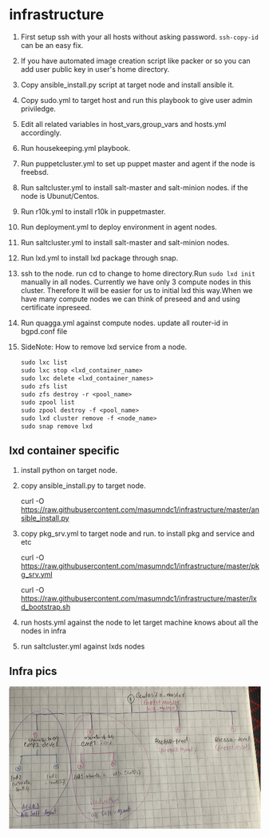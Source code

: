 # infrastructure

1. First setup ssh with your all hosts without asking password.
`ssh-copy-id` can be an easy fix.

2. If you have automated image creation script like packer or so you can
   add user public key in user's home directory.

3. Copy ansible_install.py script at target node and install ansible it.

4. Copy sudo.yml to target host and run this playbook to give user admin priviledge.

5. Edit all related variables in host_vars,group_vars and hosts.yml accordingly.

6. Run housekeeping.yml playbook.

7. Run puppetcluster.yml to set up puppet master and agent if the node is freebsd.

8. Run saltcluster.yml to install salt-master and salt-minion nodes. if the node is Ubunut/Centos.

9. Run r10k.yml to install r10k in puppetmaster.

10. Run deployment.yml to deploy environment in agent nodes.

11. Run saltcluster.yml to install salt-master and salt-minion nodes.

12. Run lxd.yml to install lxd package through snap.

13. ssh to the node. run cd to change to home directory.Run `sudo lxd init` manually in all nodes. Currently we have only 3 compute nodes in this cluster. Therefore It will be easier for us to initial lxd this way.When we have many compute nodes we can think of preseed and and using certificate inpreseed.

14. Run quagga.yml against compute nodes.
update all router-id in bgpd.conf file

15. SideNote: How to remove lxd service from a node.
    ```
    sudo lxc list
    sudo lxc stop <lxd_container_name>
    sudo lxc delete <lxd_container_names>
    sudo zfs list
    sudo zfs destroy -r <pool_name>
    sudo zpool list
    sudo zpool destroy -f <pool_name>
    sudo lxd cluster remove -f <node_name>
    sudo snap remove lxd
    ```

##  lxd container specific

1. install python on target node.

1. copy ansible_install.py to target node.

   curl -O https://raw.githubusercontent.com/masumndc1/infrastructure/master/ansible_install.py

2. copy pkg_srv.yml to target node and run. to install pkg and service and etc

   curl -O https://raw.githubusercontent.com/masumndc1/infrastructure/master/pkg_srv.yml

   curl -O https://raw.githubusercontent.com/masumndc1/infrastructure/master/lxd_bootstrap.sh

4. run hosts.yml against the node to let target machine knows about all the nodes in infra


3. run saltcluster.yml against lxds nodes

## Infra pics
<img src = "pics/infra.jpg">
